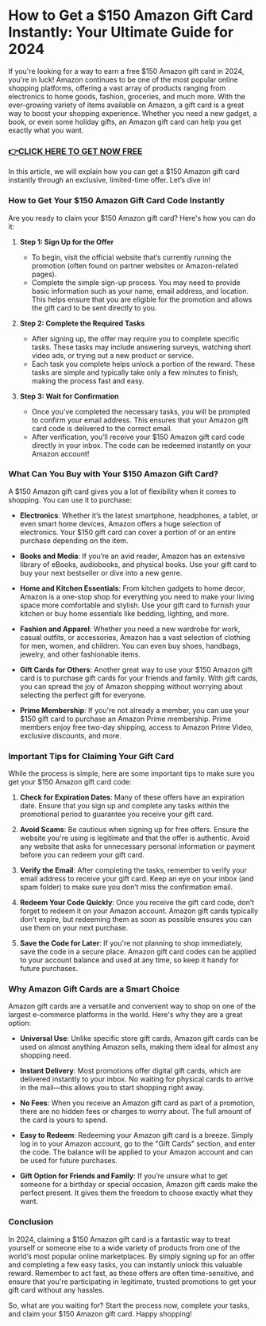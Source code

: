 # How to Get a $150 Amazon Gift Card Instantly: Your Ultimate Guide for 2024

If you're looking for a way to earn a free $150 Amazon gift card in 2024, you're in luck! Amazon continues to be one of the most popular online shopping platforms, offering a vast array of products ranging from electronics to home goods, fashion, groceries, and much more. With the ever-growing variety of items available on Amazon, a gift card is a great way to boost your shopping experience. Whether you need a new gadget, a book, or even some holiday gifts, an Amazon gift card can help you get exactly what you want.

### [👉CLICK HERE TO GET NOW FREE](https://freeforyou.xyz/amazon/go/codes/)

In this article, we will explain how you can get a $150 Amazon gift card instantly through an exclusive, limited-time offer. Let’s dive in!

### **How to Get Your $150 Amazon Gift Card Code Instantly**

Are you ready to claim your $150 Amazon gift card? Here's how you can do it:

1. **Step 1: Sign Up for the Offer**
   - To begin, visit the official website that’s currently running the promotion (often found on partner websites or Amazon-related pages).
   - Complete the simple sign-up process. You may need to provide basic information such as your name, email address, and location. This helps ensure that you are eligible for the promotion and allows the gift card to be sent directly to you.
   
2. **Step 2: Complete the Required Tasks**
   - After signing up, the offer may require you to complete specific tasks. These tasks may include answering surveys, watching short video ads, or trying out a new product or service.
   - Each task you complete helps unlock a portion of the reward. These tasks are simple and typically take only a few minutes to finish, making the process fast and easy.
   
3. **Step 3: Wait for Confirmation**
   - Once you’ve completed the necessary tasks, you will be prompted to confirm your email address. This ensures that your Amazon gift card code is delivered to the correct email.
   - After verification, you’ll receive your $150 Amazon gift card code directly in your inbox. The code can be redeemed instantly on your Amazon account!

### **What Can You Buy with Your $150 Amazon Gift Card?**

A $150 Amazon gift card gives you a lot of flexibility when it comes to shopping. You can use it to purchase:

- **Electronics**: Whether it’s the latest smartphone, headphones, a tablet, or even smart home devices, Amazon offers a huge selection of electronics. Your $150 gift card can cover a portion of or an entire purchase depending on the item.
  
- **Books and Media**: If you’re an avid reader, Amazon has an extensive library of eBooks, audiobooks, and physical books. Use your gift card to buy your next bestseller or dive into a new genre.

- **Home and Kitchen Essentials**: From kitchen gadgets to home decor, Amazon is a one-stop shop for everything you need to make your living space more comfortable and stylish. Use your gift card to furnish your kitchen or buy home essentials like bedding, lighting, and more.

- **Fashion and Apparel**: Whether you need a new wardrobe for work, casual outfits, or accessories, Amazon has a vast selection of clothing for men, women, and children. You can even buy shoes, handbags, jewelry, and other fashionable items.

- **Gift Cards for Others**: Another great way to use your $150 Amazon gift card is to purchase gift cards for your friends and family. With gift cards, you can spread the joy of Amazon shopping without worrying about selecting the perfect gift for everyone.

- **Prime Membership**: If you're not already a member, you can use your $150 gift card to purchase an Amazon Prime membership. Prime members enjoy free two-day shipping, access to Amazon Prime Video, exclusive discounts, and more.

### **Important Tips for Claiming Your Gift Card**

While the process is simple, here are some important tips to make sure you get your $150 Amazon gift card code:

1. **Check for Expiration Dates**: Many of these offers have an expiration date. Ensure that you sign up and complete any tasks within the promotional period to guarantee you receive your gift card.

2. **Avoid Scams**: Be cautious when signing up for free offers. Ensure the website you're using is legitimate and that the offer is authentic. Avoid any website that asks for unnecessary personal information or payment before you can redeem your gift card.

3. **Verify the Email**: After completing the tasks, remember to verify your email address to receive your gift card. Keep an eye on your inbox (and spam folder) to make sure you don’t miss the confirmation email.

4. **Redeem Your Code Quickly**: Once you receive the gift card code, don’t forget to redeem it on your Amazon account. Amazon gift cards typically don’t expire, but redeeming them as soon as possible ensures you can use them on your next purchase.

5. **Save the Code for Later**: If you're not planning to shop immediately, save the code in a secure place. Amazon gift card codes can be applied to your account balance and used at any time, so keep it handy for future purchases.

### **Why Amazon Gift Cards are a Smart Choice**

Amazon gift cards are a versatile and convenient way to shop on one of the largest e-commerce platforms in the world. Here's why they are a great option:

- **Universal Use**: Unlike specific store gift cards, Amazon gift cards can be used on almost anything Amazon sells, making them ideal for almost any shopping need.

- **Instant Delivery**: Most promotions offer digital gift cards, which are delivered instantly to your inbox. No waiting for physical cards to arrive in the mail—this allows you to start shopping right away.

- **No Fees**: When you receive an Amazon gift card as part of a promotion, there are no hidden fees or charges to worry about. The full amount of the card is yours to spend.

- **Easy to Redeem**: Redeeming your Amazon gift card is a breeze. Simply log in to your Amazon account, go to the "Gift Cards" section, and enter the code. The balance will be applied to your Amazon account and can be used for future purchases.

- **Gift Option for Friends and Family**: If you’re unsure what to get someone for a birthday or special occasion, Amazon gift cards make the perfect present. It gives them the freedom to choose exactly what they want.

### **Conclusion**

In 2024, claiming a $150 Amazon gift card is a fantastic way to treat yourself or someone else to a wide variety of products from one of the world’s most popular online marketplaces. By simply signing up for an offer and completing a few easy tasks, you can instantly unlock this valuable reward. Remember to act fast, as these offers are often time-sensitive, and ensure that you're participating in legitimate, trusted promotions to get your gift card without any hassles.

So, what are you waiting for? Start the process now, complete your tasks, and claim your $150 Amazon gift card. Happy shopping!


